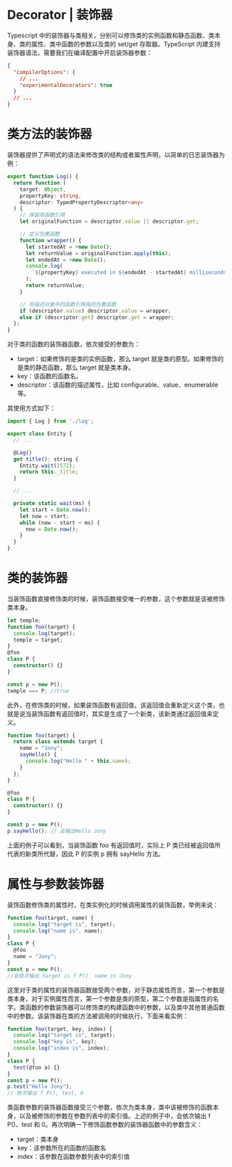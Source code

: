 # Decorator | 装饰器

Typescript 中的装饰器与类相关，分别可以修饰类的实例函数和静态函数、类本身、类的属性、类中函数的参数以及类的 set/get 存取器。TypeScript 内建支持装饰器语法，需要我们在编译配置中开启装饰器参数：

```json
{
  "compilerOptions": {
    // ...
    "experimentalDecorators": true
  }
  // ...
}
```

# 类方法的装饰器

装饰器提供了声明式的语法来修改类的结构或者属性声明，以简单的日志装饰器为例：

```ts
export function Log() {
  return function (
    target: Object,
    propertyKey: string,
    descriptor: TypedPropertyDescriptor<any>
  ) {
    // 保留原函数引用
    let originalFunction = descriptor.value || descriptor.get;

    // 定义包裹函数
    function wrapper() {
      let startedAt = +new Date();
      let returnValue = originalFunction.apply(this);
      let endedAt = +new Date();
      console.log(
        `${propertyKey} executed in ${endedAt - startedAt} milliseconds`
      );
      return returnValue;
    }

    // 将描述对象中的函数引用指向包裹函数
    if (descriptor.value) descriptor.value = wrapper;
    else if (descriptor.get) descriptor.get = wrapper;
  };
}
```

对于类的函数的装饰器函数，依次接受的参数为：

- target：如果修饰的是类的实例函数，那么 target 就是类的原型。如果修饰的是类的静态函数，那么 target 就是类本身。
- key：该函数的函数名。
- descriptor：该函数的描述属性，比如 configurable、value、enumerable 等。

其使用方式如下：

```js
import { Log } from './log';

export class Entity {
  // ...

  @Log()
  get title(): string {
    Entity.wait(1572);
    return this._title;
  }

  // ...

  private static wait(ms) {
    let start = Date.now();
    let now = start;
    while (now - start < ms) {
      now = Date.now();
    }
  }
}
```

# 类的装饰器

当装饰函数直接修饰类的时候，装饰函数接受唯一的参数，这个参数就是该被修饰类本身。

```ts
let temple;
function foo(target) {
  console.log(target);
  temple = target;
}
@foo
class P {
  constructor() {}
}

const p = new P();
temple === P; //true
```

此外，在修饰类的时候，如果装饰函数有返回值，该返回值会重新定义这个类，也就是说当装饰函数有返回值时，其实是生成了一个新类，该新类通过返回值来定义。

```ts
function foo(target) {
  return class extends target {
    name = "Jony";
    sayHello() {
      console.log("Hello " + this.name);
    }
  };
}

@foo
class P {
  constructor() {}
}

const p = new P();
p.sayHello(); // 会输出Hello Jony
```

上面的例子可以看到，当装饰函数 foo 有返回值时，实际上 P 类已经被返回值所代表的新类所代替，因此 P 的实例 p 拥有 sayHello 方法。

# 属性与参数装饰器

装饰函数修饰类的属性时，在类实例化的时候调用属性的装饰函数，举例来说：

```ts
function foo(target, name) {
  console.log("target is", target);
  console.log("name is", name);
}
class P {
  @foo
  name = "Jony";
}
const p = new P();
//会依次输出 target is f P()  name is Jony
```

这里对于类的属性的装饰器函数接受两个参数，对于静态属性而言，第一个参数是类本身，对于实例属性而言，第一个参数是类的原型，第二个参数是指属性的名字。类函数的参数装饰器可以修饰类的构建函数中的参数，以及类中其他普通函数中的参数。该装饰器在类的方法被调用的时候执行，下面来看实例：

```ts
function foo(target, key, index) {
  console.log("target is", target);
  console.log("key is", key);
  console.log("index is", index);
}
class P {
  test(@foo a) {}
}
const p = new P();
p.test("Hello Jony");
// 依次输出 f P(), test, 0
```

类函数参数的装饰器函数接受三个参数，依次为类本身，类中该被修饰的函数本身，以及被修饰的参数在参数列表中的索引值。上述的例子中，会依次输出 f P()、test 和 0。再次明确一下修饰函数参数的装饰器函数中的参数含义：

- target：类本身
- key：该参数所在的函数的函数名
- index：该参数在函数参数列表中的索引值
